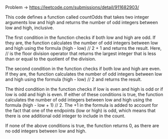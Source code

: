 Problem -> https://leetcode.com/submissions/detail/911682903/

This code defines a function called countOdds that takes two integer arguments low and high and returns the number of odd integers between low and high, inclusive.

The first condition in the function checks if both low and high are odd. If they are, the function calculates the number of odd integers between low and high using the formula (high - low) // 2 + 1 and returns the result. Here, // is the floor division operator that returns the largest integer that is less than or equal to the quotient of the division.

The second condition in the function checks if both low and high are even. If they are, the function calculates the number of odd integers between low and high using the formula (high - low) // 2 and returns the result.

The third condition in the function checks if low is even and high is odd or if low is odd and high is even. If either of these conditions is true, the function calculates the number of odd integers between low and high using the formula (high - low + 1) // 2. The +1 in the formula is added to account for the fact that one of the endpoints (low or high) is odd, which means that there is one additional odd integer to include in the count.

If none of the above conditions is true, the function returns 0, as there are no odd integers between low and high.